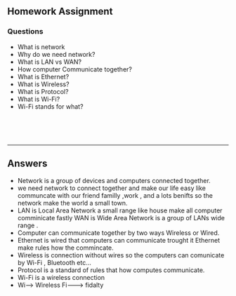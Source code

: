 ## Homework Assignment

### Questions

- What is network
- Why do we need network?
- What is LAN vs WAN?
- How computer Communicate together?
- What is Ethernet?
- What is Wireless?
- What is Protocol?
- What is Wi-Fi?
- Wi-Fi stands for what?


<br><br><br>

---

## Answers

- Network is a group of devices and computers connected together.
- we need network to connect together and make our life easy like communcate 
with our friend familly ,work , and a lots benifts so the network make the world a small town.
- LAN is Local Area Network a small range like house make all computer comminicate fastly
WAN is Wide Area Network is a group of LANs wide range .
- Computer can communicate together by two ways Wireless or Wired.
- Ethernet is wired that computers can communicate trought it 
Ethernet make rules how the commincate.
- Wireless is connection without wires so the computers can 
comunicate by Wi-Fi , Bluetooth etc...
- Protocol is a standard of rules that how computes communicate.
- Wi-Fi is a wireless connection
- Wi--> Wireless Fi---> fidalty
